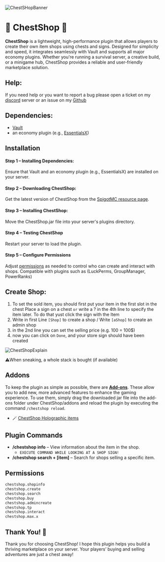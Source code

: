 ![ChestSHopBanner](https://github.com/user-attachments/assets/206cbca6-8efb-4fe6-87da-17b750eb5509)

# 💸 ChestShop 💸 

**ChestShop** is a lightweight, high-performance plugin that allows players to create their own item shops using chests and signs. Designed for simplicity and speed, it integrates seamlessly with Vault and supports all major economy plugins. Whether you're running a survival server, a creative build, or a minigame hub, ChestShop provides a reliable and user-friendly marketplace solution.

## Help:
If you need help or you want to report a bug please open a ticket on my [discord](https://discord.com/invite/TdwCTqJ4sZ) server or an issue on my [Github](https://github.com/acranum/ChestShop/issues)

## Dependencies:
- [Vault](https://www.spigotmc.org/resources/vault.34315/)
- an economy plugin (e.g., [EssentialsX](https://www.spigotmc.org/resources/essentialsx.9089/))

## Installation
#### Step 1 – Installing Dependencies:
Ensure that Vault and an economy plugin (e.g., EssentialsX) are installed on your server.

#### Step 2 – Downloading ChestShop:
Get the latest version of ChestShop from the [SpigotMC resource page](https://www.spigotmc.org/resources/chestshop.114417/).

#### Step 3 – Installing ChestShop:
Move the ChestShop.jar file into your server's plugins directory.

#### Step 4 – Testing ChestShop
Restart your server to load the plugin.

#### Step 5 – Configure Permissions
Adjust [permissions](#permissions) as needed to control who can create and interact with shops.
Compatible with plugins such as (LuckPerms, GroupManager, PowerRanks)


## Create Shop:
1. To set the sold item, you should first put your item in the first slot in the chest
Place a sign on a chest `or` write a ? in the 4th line to specify the item later. To do that yust click the sign with the Item
2. Write in first Line `[Shop]` to create a shop / Write `[aShop]` to create an admin shop
3. in the 2nd line you can set the selling price (e.g. 100 = 100$)
4. now you can click on `Done`, and your store sign should have been created

![ChestShopExplain](https://github.com/user-attachments/assets/0e4ecf1d-c910-4c2c-9162-ee63b7a5917c)

⚠️When sneaking, a whole stack is bought (if available)

## Addons <!--Add link to ADDON.md -->

To keep the plugin as simple as possible, there are **[Add-ons](https://github.com/acranum/ChestShop-addons)**. These allow you to add new, more advanced features to enhance the gaming experience. To use them, simply drag the downloaded jar file into the add-ons folder under ChestShop/addons and reload the plugin by executing the command `/chestshop reload`.
 - 🪄 [ChestShop Holographic items](https://github.com/acranum/ChestShop-addons/releases/download/1.0.0/chestshop-holograms-1.0.jar)

## Plugin Commands

- **/chestshop info** – View information about the item in the shop.
  - `EXECUTE COMMAND WHILE LOOKING AT A SHOP SIGN!`
- **/chestshop search + [item]** – Search for shops selling a specific item.

## Permissions

```bash
chestshop.shopinfo
chestshop.create
chestshop.search
chestshop.buy
chestshop.admincreate
chestshop.tp
chestshop.interact
chestshop.max.x 
```

## Thank You! 🙏
Thank you for choosing ChestShop! I hope this plugin helps you build a thriving marketplace on your server. Your players’ buying and selling adventures are just a chest away!
